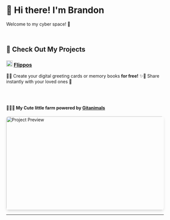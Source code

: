 # 👋 Hi there! I'm Brandon

Welcome to my cyber space! 🚀

<br>

## 🔔 Check Out My Projects

### <img src="https://www.flippos.xyz/cdn/favicon16.png" alt="Flippos Logo" width="20" height="20"> **[Flippos](https://flippos.xyz)** 
🎉✨ Create your digital greeting cards or memory books **for free!** ✨🎉 
Share instantly with your loved ones 🎁  

<br><br>

#### 🌱🐄🏡 My Cute little farm powered by [Gitanimals](https://www.gitanimals.org)

<a>
  <img
    src="https://render.gitanimals.org/farms/gc535"
    alt="Project Preview"
    width="600"
    height="300"
    style="border-radius: 8px; box-shadow: 0px 4px 8px rgba(0,0,0,0.1);"
  />
</a>

---

<!--
**gc535/gc535** is a ✨ _special_ ✨ repository because its `README.md` (this file) appears on your GitHub profile.

Here are some ideas to get you started:

- 🔭 I’m currently working on ...
- 🌱 I’m currently learning ...
- 👯 I’m looking to collaborate on ...
- 🤔 I’m looking for help with ...
- 💬 Ask me about ...
- 📫 How to reach me: ...
- 😄 Pronouns: ...
- ⚡ Fun fact: ...
-->
